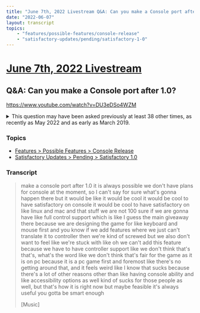 ```yaml
---
title: "June 7th, 2022 Livestream Q&A: Can you make a Console port after 1.0?"
date: "2022-06-07"
layout: transcript
topics:
    - "features/possible-features/console-release"
    - "satisfactory-updates/pending/satisfactory-1-0"
---
```

# [June 7th, 2022 Livestream](../2022-06-07.md)
## Q&A: Can you make a Console port after 1.0?
https://www.youtube.com/watch?v=DU3eDSo4WZM
<details>
<summary>This question may have been asked previously at least 38 other times, as recently as May 2022 and as early as March 2019.</summary>

* [May 3rd, 2022 Livestream Q&A: Do you have plans to develop the game for Console?](./yt-eQn0OjZHj_w.md) [https://www.youtube.com/watch?v=eQn0OjZHj_w](https://www.youtube.com/watch?v=eQn0OjZHj_w)
* [April 12th, 2022 Livestream Q&A: Do you already have plans to go to XBox/PS5?](./yt-xM0G0PWaCnc.md) [https://www.youtube.com/watch?v=xM0G0PWaCnc](https://www.youtube.com/watch?v=xM0G0PWaCnc)
* March 15th, 2022 Livestream Q&A: Will Console ever come out? [https://www.youtube.com/watch?v=szP1t6ZFKR0](https://www.youtube.com/watch?v=szP1t6ZFKR0)
* [January 18th, 2022 Livestream Q&A: When's Satisfactory due on Nintendo Switch?](./yt-et-JsEQbwt8.md) [https://www.youtube.com/watch?v=et-JsEQbwt8](https://www.youtube.com/watch?v=et-JsEQbwt8)
* [December 7th, 2021 Livestream Q&A: Will the game ever come to console like XBox & PS5?](./yt-zusWeyW2GFU.md) [https://www.youtube.com/watch?v=zusWeyW2GFU](https://www.youtube.com/watch?v=zusWeyW2GFU)
* [November 2nd, 2021 Livestream Q&A: Console release?](./yt-XphmFYhaeHc.md) [https://www.youtube.com/watch?v=XphmFYhaeHc](https://www.youtube.com/watch?v=XphmFYhaeHc)
* [September 28th, 2021 Livestream Q&A: Do you think Satisfactory will come to Playstation or XBox?](./yt-AxoRJASWblg.md) [https://www.youtube.com/watch?v=AxoRJASWblg](https://www.youtube.com/watch?v=AxoRJASWblg)
* [May 25th, 2021 Livestream Q&A: Can we expect a console release in 2022?](./yt-u1rxQ_Hwo-U.md) [https://www.youtube.com/watch?v=u1rxQ_Hwo-U](https://www.youtube.com/watch?v=u1rxQ_Hwo-U)
* [May 11th, 2021 Livestream Q&A: When the full game's out, will you consider releasing for Console?](./yt-CmSDjJQUmIM.md) [https://www.youtube.com/watch?v=CmSDjJQUmIM](https://www.youtube.com/watch?v=CmSDjJQUmIM)
* [April 6th, 2021 Livestream Q&A: Console port?](./yt-j1eVP7KViyA.md) [https://www.youtube.com/watch?v=j1eVP7KViyA](https://www.youtube.com/watch?v=j1eVP7KViyA)
* [March 30th, 2021 Livestream Q&A: Will we ever make a Console version?](./yt-LWvp_I866M0.md) [https://www.youtube.com/watch?v=LWvp_I866M0](https://www.youtube.com/watch?v=LWvp_I866M0)
* [March 17th, 2021 Satisfactory Update 4 Patch Notes vid commentary Q&A: Does this mean that Console is confirmed?](./yt-19QNZuFNN3Y.md) [https://www.youtube.com/watch?v=19QNZuFNN3Y](https://www.youtube.com/watch?v=19QNZuFNN3Y)
* [February 23rd, 2021 Livestream Q&A: Any plans for bringing the game to Nintendo Switch?](./yt-rfeMtSPOadY.md) [https://www.youtube.com/watch?v=rfeMtSPOadY](https://www.youtube.com/watch?v=rfeMtSPOadY)
* [February 9th, 2021 Livestream Q&A: Do you plan to release on Console one day?](./yt-mS_O_qnXJp0.md) [https://www.youtube.com/watch?v=mS_O_qnXJp0](https://www.youtube.com/watch?v=mS_O_qnXJp0)
* [February 2nd, 2021 Livestream Q&A: Will Satisfactory be coming to Console?](./yt-ZljpvyZWlIA.md) [https://www.youtube.com/watch?v=ZljpvyZWlIA](https://www.youtube.com/watch?v=ZljpvyZWlIA)
* [February 2nd, 2021 Livestream Q&A: Will the game ever be on Console?](./yt-G_pmJbKEhX4.md) [https://www.youtube.com/watch?v=G_pmJbKEhX4](https://www.youtube.com/watch?v=G_pmJbKEhX4)
* [January 26th, 2021 Livestream Q&A: Release date on PS4?](./yt-xUdlPZfMgDw.md) [https://www.youtube.com/watch?v=xUdlPZfMgDw](https://www.youtube.com/watch?v=xUdlPZfMgDw)
* [January 19th, 2021 Livestream Q&A: Could we expect the game on Consoles some day?](./yt-OVn94IC65fw.md) [https://www.youtube.com/watch?v=OVn94IC65fw](https://www.youtube.com/watch?v=OVn94IC65fw)
* [November 24th, 2020 Livestream Q&A: When is Satisfactory coming to Switch?](./yt-tBDXG3OHt1c.md) [https://www.youtube.com/watch?v=tBDXG3OHt1c](https://www.youtube.com/watch?v=tBDXG3OHt1c)
* [November 24th, 2020 Livestream Q&A: When is Satisfactory coming to N-Gage?](./yt-qL6dp9eUB58.md) [https://www.youtube.com/watch?v=qL6dp9eUB58](https://www.youtube.com/watch?v=qL6dp9eUB58)
* [November 24th, 2020 Livestream Q&A: Is Console confirmed for Satisfactory?](./yt-KEJYlYO511Q.md) [https://www.youtube.com/watch?v=KEJYlYO511Q](https://www.youtube.com/watch?v=KEJYlYO511Q)
* [November 17th, 2020 Livestream Q&A: Is Console support coming?](./yt-tqB7YuLM2Fs.md) [https://www.youtube.com/watch?v=tqB7YuLM2Fs](https://www.youtube.com/watch?v=tqB7YuLM2Fs)
* [October 13th, 2020 Livestream Q&A: I want this to come to XBox Series X & Playstation 5](./yt-9NqrE4ASW9U.md) [https://www.youtube.com/watch?v=9NqrE4ASW9U](https://www.youtube.com/watch?v=9NqrE4ASW9U)
* [October 1st, 2020 Q&A: Is there any possibility it might come to PS4 and Xbox?](./yt-rATcozDE25c,163.83033333333333,261.52793333333335.md) [https://youtube.com/embed/rATcozDE25c?autoplay=1&start=163&end=262](https://youtube.com/embed/rATcozDE25c?autoplay=1&start=163&end=262)
* [September 15th, 2020 Livestream Q&A: Coming to Consoles?](./yt-09PyuqxekgU.md) [https://www.youtube.com/watch?v=09PyuqxekgU](https://www.youtube.com/watch?v=09PyuqxekgU)
* [September 15th, 2020 Livestream Q&A: Are you planning on porting the game to PS4?](./yt-0Zv9Qjp2fHI.md) [https://www.youtube.com/watch?v=0Zv9Qjp2fHI](https://www.youtube.com/watch?v=0Zv9Qjp2fHI)
* [September 8th, 2020 Livestream Q&A: Will this game come out on Console at some point?](./yt-pfD6p4g3fQ8.md) [https://www.youtube.com/watch?v=pfD6p4g3fQ8](https://www.youtube.com/watch?v=pfD6p4g3fQ8)
* [September 1st, 2020 Livestream Q&A: Satisfactory on next-gen Consoles?](./yt-ed1gycRZji4.md) [https://www.youtube.com/watch?v=ed1gycRZji4](https://www.youtube.com/watch?v=ed1gycRZji4)
* [August 25th, 2020 Livestream Q&A: Any chance to play Satisfactory on N64?](./yt-Ov7_XZoduDQ.md) [https://www.youtube.com/watch?v=Ov7_XZoduDQ](https://www.youtube.com/watch?v=Ov7_XZoduDQ)
* August 18th, 2020 Livestream Q&A: Are there any plans to port the game to console? [https://clips.twitch.tv/CogentRichJackalHeyGirl](https://clips.twitch.tv/CogentRichJackalHeyGirl)
* July 28th, 2020 Livestream Q&A: Satisfactory Console Release [https://clips.twitch.tv/FragileNimbleEggnogDatSheffy](https://clips.twitch.tv/FragileNimbleEggnogDatSheffy)
* [June 8th, 2020 Livestream Q&A: Will there be Console versions of the game?](./yt-9fvWGq0_Cv0.md) [https://www.youtube.com/watch?v=9fvWGq0_Cv0](https://www.youtube.com/watch?v=9fvWGq0_Cv0)
* [March 24th, 2020 Livestream Q&A: Satisfactory on the next Console generation?](./yt-9bez-QIVKLA.md) [https://www.youtube.com/watch?v=9bez-QIVKLA](https://www.youtube.com/watch?v=9bez-QIVKLA)
* [February 11th, 2020 Livestream Q&A: Is Satisfactory going to be on PS5/PS6?](./yt-1v4Mho5Uh9I.md) [https://www.youtube.com/watch?v=1v4Mho5Uh9I](https://www.youtube.com/watch?v=1v4Mho5Uh9I)
* [January 22nd, 2020 Livestream Q&A: Console?](./yt-k-7WiSX0BYM.md) [https://www.youtube.com/watch?v=k-7WiSX0BYM](https://www.youtube.com/watch?v=k-7WiSX0BYM)
* [December 19th, 2019 Livestream Q&A: Satisfactory on Switch?](./yt-QVQZ2qgtTsQ.md) [https://www.youtube.com/watch?v=QVQZ2qgtTsQ](https://www.youtube.com/watch?v=QVQZ2qgtTsQ)
* [March 9th, 2019 Livestream Q&A: Will you create Console version of Satisfactory?](./yt-_MGUbEI247M.md) [https://www.youtube.com/watch?v=_MGUbEI247M](https://www.youtube.com/watch?v=_MGUbEI247M)
* [March 9th, 2019 Livestream Q&A: Any scope of the game being on consoles?](./yt-bsTq_WiSeCY.md) [https://www.youtube.com/watch?v=bsTq_WiSeCY](https://www.youtube.com/watch?v=bsTq_WiSeCY)
</details>


### Topics
* [Features > Possible Features > Console Release](../topics/features/possible-features/console-release.md)
* [Satisfactory Updates > Pending > Satisfactory 1.0](../topics/satisfactory-updates/pending/satisfactory-1-0.md)

### Transcript

> make a console port after 1.0 it is always possible we don't have plans for console at the moment, so I can't say for sure what's gonna happen there but it would be like it would be cool it would be cool to have satisfactory on console it would be cool to have satisfactory on like linux and mac and that stuff we are not 100 sure if we are gonna have like full control support which is like I guess the main giveaway there because we are designing the game for like keyboard and mouse first and you know if we add features where we just can't translate it to controller then we're kind of screwed but we also don't want to feel like we're stuck with like oh we can't add this feature because we have to have controller support like we don't think that's that's, what's the word like we don't think that's fair for the game as it is on pc because it is a pc game first and foremost like there's no getting around that, and it feels weird like I know that sucks because there's a lot of other reasons other than like having console ability and like accessibility options as well kind of sucks for those people as well, but that's how it is right now but maybe feasible it's always useful you gotta be smart enough
>
> [Music]
